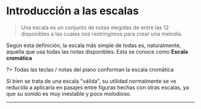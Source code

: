 <h1> Introducción a las escalas </h1>

> Una escala es un conjunto de notas elegidas de entre las 12 disponibles a las cuales nos restringimos para crear una melodía.

Según esta definición, la escala más simple de todas es, naturalmente, aquella que usa todas las notas disponibles. Esta se conoce como **Escala cromática**

<div id ="piano_1" class="piano_container"></div>

?> Todas las teclas / notas del piano conforman la escala cromática

Si bien se trata de una escala "válida", su utilidad normalmente se ve reducida a aplicarla en pasajes entre figuras hechas con otras escalas, ya que su sonido es muy inestable y poco molodioso.

---

<link rel="stylesheet" href="PianoGenerator/style.css">
<script>
piano({
    tag: "piano_1",
    octaves: 1,
    names: "all",
    relevant: {
        "C"  : { color: "fuchsia" },
        "C#" : { color: "purple" },
        "D"  : { color: "red" },
        "D#" : { color: "orange" },
        "E"  : { color: "yellow" },
        "F"  : { color: "lime" },
        "F#" : { color: "olive" },
        "G"  : { color: "green" },
        "G#" : { color: "teal" },
        "A"  : { color: "aqua" },
        "A#" : { color: "blue" },
        "B"  : { color: "navy" }
    }
});
</script>